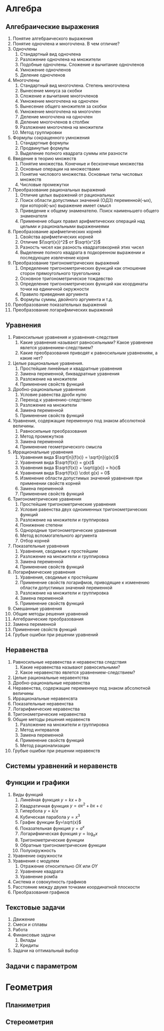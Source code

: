 # Алгебра
## Алгебраические выражения

1. Понятие алгебраического выражения
2. Понятие одночлена и многочлена. В чем отличие?
3. Одночлены
   1. Стандартный вид одночлена
   2. Разложение одночлена на множители
   3. Подобные одночлены. Сложение и вычитание одночленов
   4. Умножение одночленов
   5. Деление одночленов
4. Многочлены
   1. Стандартный вид многочлена. Степень многочлена
   2. Вынесение минуса за скобки
   3. Сложение и вычитание многочленов
   4. Умножение многочлена на одночлен
   5. Вынесение общего множителя за скобки
   6. Умножение многочлена на многочлен
   7. Деление многочлена на одночлен
   8. Деление многочленов в столбик
   9. Разложение многочлена на множители
   10. Метод группировки
5. Формулы сокращенного умножения
   1. Стандартные формулы
   2. Продвинутые формулы
   3. Выделение полного квадрата суммы или разности
6. Введение в теорию множеств
   1. Понятие множества. Конечные и бесконечные множества
   2. Основные операции на множествами
   3. Понятие числового множества. Основные типы числовых множеств
   4.  Числовые промежутки
7. Преобразование рациональных выражений
   1. Отличие целых выражений от рациональных
   2. Поиск области допустимых значений (ОДЗ) переменной(-ых), при которой(-ых) выражение имеет смысл
   3.  Приведение к общему знаменателю. Поиск наименьшего общего знаменателя
   4.  Применение общих правил арифметических операций над целыми и рациональными выражениеями 
8. Преобразование арифметических корней
   1. Свойства арифметических корней
   2. Отличие $(\sqrt{x})^2$ от $\sqrt{x^2}$
   3. Разность чисел как разность квадратовкорней этих чисел
   4. Выделение полного квадрата в подкоренном выражении и последующее извлечение корня
9. Преобразование тригонометрических выражений
   1. Определение тригонометрических функций как отношение сторон прямоугольного труегольника
   2. Основное тригонометрическое тождевство
   3. Определение тригонометрических функций как координаты точки на единичной окружности
   4. Правило приведения аргумента
   5. Формулы суммы, двойного аргумента и т.д.
10. Преобразование показательных выражений
11. Преобразование логарифмических выражений
## Уравнения
1. Равносильные уравнения и уравнения-следствия
   1. Какие уравнения называют равносильными? Какое уравнение явлется уравнением-следствием?
   2. Какие преобразования приводят к равносильным уравнениям, а какие нет?
2. Целые рациональные уравнения.
   1. Простейшие линейные и квадратные уравнения
   2. Замена переменной, биквадратные уравнения
   3. Разложение на множители
   4. Применение свойств функций
3. Дробно-рациональные уравнения
   1. Условие равенства дроби нулю
   2. Переход к уравнению-следствию
   3. Разложение на множители
   4. Замена переменной
   5. Применение свойств функций
4. Уравнения, содержащие переменную под знаком абсолютной величины.
   1. Равносильные преобразования
   2. Метод промежутков
   3. Замена переменной
   4. Применение геометрического смысла
5. Иррациональные уравнения
   1. Уравнения вида $\sqrt[n]{f(x)} = \sqrt[n]{g(x)}$
   2. Уравнения вида $\sqrt{f(x)} = g(x)$
   3. Уравнения вида $\sqrt{f(x)} + \sqrt{g(x)} = h(x)$
   4. Уравнения вида $\sqrt{f(x)} \cdot g(x) = 0$
   5. Изменение области допустимых значений уравнения при применении свойств корней
   6. Замена переменной
   7. Применение свойств функций
6. Тригонометрические уравнения
   1. Простейшие тригонометрические уравнения
   2. Условия равенства двух одноименных тригонометрических функций
   3. Разложение на множители и группировка
   4. Понижение степени
   5. Однородные тригонометрические уравнения
   6. Метод вспомогательного аргумента
   7. Отбор корней
7. Показательные уравнения
   1. Уравнения, сводимые к простейшим
   2. Разложение на множители и группировка
   3. Замена переменной
   4. Применение свойств функций
8. Логарифмические уравнения
   1. Уравнения, сводимые к простейшим
   2. Применение свойств логарифмов, приводящие к изменению области допустимых значений переменной
   3. Разложение на множители и группировка
   4. Замена переменной
   5. Применение свойств функций
9.  Смешанные уравнения
10. Общие методы решения уравнений
   6. Алгебраические преобразования
   7. Замена переменной
   8. Применение свойств функций
11. Грубые ошибки при решении уравнений
## Неравенства
1. Равносильные неравенства и неравенства следствия
   1. Какие неравенства называют равносильными?
   2. Какое неравенство явлется уравнением-следствием?
2. Целые рациональные неравентства
3. Дробно-рациональные неравенства
4. Неравенства, содержащие переменную под знаком абсолютной величины
5. Иррациональные неравенсвта
6. Показательные неравенства
7. Логарифмические неравенства
8. Тригонометрические неравенства
9. Общие методы решения неравенств
   1. Разложение на множители и группировка
   2. Метод интервалов
   3. Замена переменной
   4. Применение свойств функций
   5. Метод рационализации
10. Грубые ошибки при решении неравенств
## Системы уравнений и неравенств
## Функции и графики
1. Виды функций
   1. Линейная функция $y=kx+b$
   2. Квадратичная функция $y=ax^2+bx+c$
   3. Гипербола $y=k/x$
   4. Кубическая парабола $y=x^3$
   5. График функции $y=\sqrt{x}$
   6. Показательная функция $y=a^x$
   7. Логарифмическая функция $y=\log_a x$
   8. Тригонометрические функции
   9. Обратные тригонометрические функции
   10. Полуокружность
2. Уравнение окружности
3. Уравнения с модулем
   1. Отражение относительно $OX$ или $OY$
   2. Уравнение квадрата
   3. Уравнение ромба
4. Система и совокупность графиков
5. Расстояние между двумя точками координатной плоскости
6. Преобразования графиков
## Текстовые задачи
1. Движение
2. Смеси и сплавы
3. Работа
4. Финансовые задачи
   1. Вклады
   2. Кредиты
5. Задачи на оптимальный выбор
## Задачи с параметром

# Геометрия
## Планиметрия
## Стереометрия